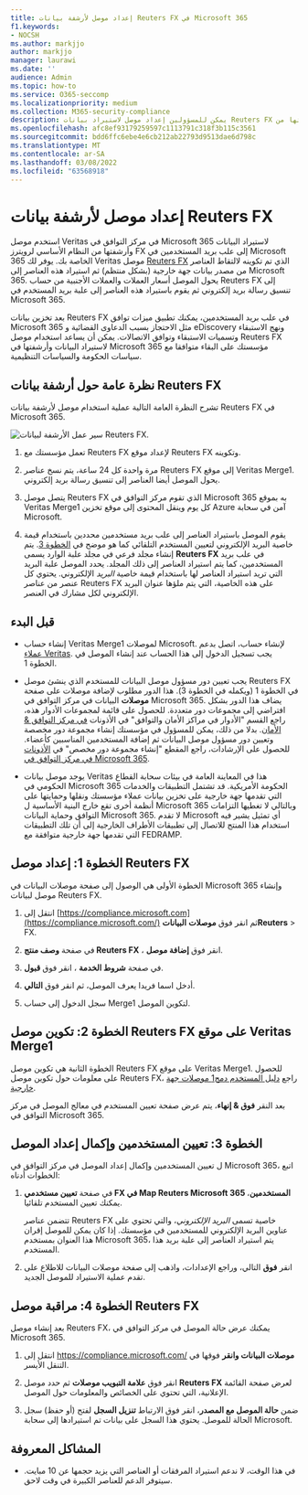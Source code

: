 ```yaml
---
title: إعداد موصل لأرشفة بيانات Reuters FX في Microsoft 365
f1.keywords:
- NOCSH
ms.author: markjjo
author: markjjo
manager: laurawi
ms.date: ''
audience: Admin
ms.topic: how-to
ms.service: O365-seccomp
ms.localizationpriority: medium
ms.collection: M365-security-compliance
description: يمكن للمسؤولين إعداد موصل لاستيراد بيانات Reuters FX وأرشفتها من Veritas إلى Microsoft 365. يتيح لك هذا الموصل أرشفة البيانات من مصادر بيانات جهة خارجية في Microsoft 365. بعد أرشفة هذه البيانات، يمكنك استخدام ميزات التوافق مثل احتجاز قانوني والبحث في المحتوى ونهج الاستبقاء لإدارة بيانات جهة خارجية.
ms.openlocfilehash: afc8ef93179259597c1113791c318f3b115c3561
ms.sourcegitcommit: bdd6ffc6ebe4e6cb212ab22793d9513dae6d798c
ms.translationtype: MT
ms.contentlocale: ar-SA
ms.lasthandoff: 03/08/2022
ms.locfileid: "63568918"
---
```

# <a name="set-up-a-connector-to-archive-reuters-fx-data"></a>إعداد موصل لأرشفة بيانات Reuters FX

استخدم موصل Veritas في مركز التوافق في Microsoft 365 لاستيراد البيانات وأرشفتها من النظام الأساسي لرويترز FX إلى علب بريد المستخدمين في Microsoft 365 الخاصة بك. يوفر لك Veritas موصل [Reuters FX](https://globanet.com/reuters-fx/) الذي تم تكوينه لالتقاط العناصر من مصدر بيانات جهة خارجية (بشكل منتظم) ثم استيراد هذه العناصر إلى Microsoft 365. يحول الموصل أسعار العملات والعملات الأجنبية من حساب Reuters FX إلى تنسيق رسالة بريد إلكتروني ثم يقوم باستيراد هذه العناصر إلى علبة بريد المستخدم في Microsoft 365.

بعد تخزين بيانات Reuters FX في علب بريد المستخدمين، يمكنك تطبيق ميزات توافق Microsoft 365 مثل الاحتجاز بسبب الدعاوى القضائية و eDiscovery ونهج الاستبقاء وتسميات الاستبقاء وتوافق الاتصالات. يمكن أن يساعد استخدام موصل Reuters FX لاستيراد البيانات وأرشفتها في Microsoft 365 مؤسستك على البقاء متوافقا مع سياسات الحكومة والسياسات التنظيمية.

## <a name="overview-of-archiving-reuters-fx-data"></a>نظرة عامة حول أرشفة بيانات Reuters FX

تشرح النظرة العامة التالية عملية استخدام موصل لأرشفة بيانات Reuters FX في Microsoft 365.

![سير عمل الأرشفة لبيانات Reuters FX.](../media/ReutersFXConnectorWorkflow.png)

1. تعمل مؤسستك مع Reuters FX لإعداد موقع Reuters FX وتكوينه.

2. مرة واحدة كل 24 ساعة، يتم نسخ عناصر Reuters FX إلى موقع Veritas Merge1. يحول الموصل أيضا العناصر إلى تنسيق رسالة بريد إلكتروني.

3. يتصل موصل Reuters FX الذي تقوم مركز التوافق في Microsoft 365 به بموقع Veritas Merge1 كل يوم وينقل المحتوى إلى موقع تخزين Azure آمن في سحابة Microsoft.

4. يقوم الموصل باستيراد العناصر إلى علب بريد مستخدمين محددين باستخدام قيمة خاصية البريد الإلكتروني لتعيين  المستخدم التلقائي كما هو موضح في [الخطوة 3](#step-3-map-users-and-complete-the-connector-setup). يتم إنشاء مجلد فرعي في مجلد علبة الوارد يسمى **Reuters FX** في علب بريد المستخدمين، كما يتم استيراد العناصر إلى ذلك المجلد. يحدد الموصل علبة البريد التي تريد استيراد العناصر لها باستخدام قيمة خاصية *البريد* الإلكتروني. يحتوي كل عنصر من عناصر Reuters FX على هذه الخاصية، التي يتم ملؤها عنوان البريد الإلكتروني لكل مشارك في العنصر.

## <a name="before-you-begin"></a>قبل البدء

- إنشاء حساب Veritas Merge1 لموصلات Microsoft. لإنشاء حساب، اتصل بدعم [عملاء Veritas](https://globanet.com/contact-us). يجب تسجيل الدخول إلى هذا الحساب عند إنشاء الموصل في الخطوة 1.

- يجب تعيين دور مسؤول موصل البيانات للمستخدم الذي ينشئ موصل Reuters FX في الخطوة 1 (ويكمله في الخطوة 3). هذا الدور مطلوب لإضافة موصلات على صفحة **موصلات** البيانات في مركز التوافق في Microsoft 365. يضاف هذا الدور بشكل افتراضي إلى مجموعات دور متعددة. للحصول على قائمة لمجموعات الأدوار هذه، راجع القسم "الأدوار في مراكز الأمان والتوافق" في الأذونات [في مركز التوافق & الأمان](../security/office-365-security/permissions-in-the-security-and-compliance-center.md#roles-in-the-security--compliance-center). بدلا من ذلك، يمكن للمسؤول في مؤسستك إنشاء مجموعة دور مخصصة وتعيين دور مسؤول موصل البيانات ثم إضافة المستخدمين المناسبين كأعضاء. للحصول على الإرشادات، راجع المقطع "إنشاء مجموعة دور مخصص" في [الأذونات في مركز التوافق في Microsoft 365](microsoft-365-compliance-center-permissions.md#create-a-custom-role-group).

- يوجد موصل بيانات Veritas هذا في المعاينة العامة في بيئات سحابة القطاع الحكومي في Microsoft 365 الحكومة الأمريكية. قد تشتمل التطبيقات والخدمات التي تقدمها جهة خارجية على تخزين بيانات عملاء مؤسستك ونقلها وحمايتها على أنظمة أخرى تقع خارج البنية الأساسية ل Microsoft 365 وبالتالي لا تغطيها التزامات التوافق وحماية البيانات Microsoft 365. لا تقدم Microsoft أي تمثيل يشير فيه استخدام هذا المنتج للاتصال إلى تطبيقات  الأطراف الخارجية إلى أن تلك التطبيقات التي تقدمها جهة خارجية متوافقة مع FEDRAMP.

## <a name="step-1-set-up-the-reuters-fx-connector"></a>الخطوة 1: إعداد موصل Reuters FX

الخطوة الأولى هي الوصول إلى صفحة موصلات البيانات في Microsoft 365 وإنشاء موصل لبيانات Reuters FX.

1. انتقل إلى [https://compliance.microsoft.com](https://compliance.microsoft.com/) ثم انقر فوق **موصلات** **البياناتReuters** >  FX.

2. في صفحة **وصف منتج Reuters FX** ، انقر فوق **إضافة موصل**.

3. في صفحة **شروط الخدمة** ، انقر فوق **قبول**.

4. أدخل اسما فريدا يعرف الموصل، ثم انقر فوق **التالي**.

5. سجل الدخول إلى حساب Merge1 لتكوين الموصل.

## <a name="step-2-configure-the-reuters-fx-connector-on-the-veritas-merge1-site"></a>الخطوة 2: تكوين موصل Reuters FX على موقع Veritas Merge1

الخطوة الثانية هي تكوين موصل Reuters FX على موقع Veritas Merge1. للحصول على معلومات حول تكوين موصل Reuters FX، راجع [دليل المستخدم دمج1 موصلات جهة خارجية](https://docs.ms.merge1.globanetportal.com/Merge1%20Third-Party%20Connectors%20Reuters%20FX%20User%20Guide%20.pdf).

بعد النقر **فوق & إنهاء**، يتم عرض صفحة تعيين المستخدم  في معالج الموصل في مركز التوافق في Microsoft 365.

## <a name="step-3-map-users-and-complete-the-connector-setup"></a>الخطوة 3: تعيين المستخدمين وإكمال إعداد الموصل

ل تعيين المستخدمين وإكمال إعداد الموصل في مركز التوافق في Microsoft 365، اتبع الخطوات أدناه:

1. في صفحة **تعيين مستخدمي FX في Map Reuters Microsoft 365 المستخدمين**، يمكنك تعيين المستخدم تلقائيا.

   تتضمن عناصر Reuters FX خاصية تسمى *البريد الإلكتروني*، والتي تحتوي على عناوين البريد الإلكتروني للمستخدمين في مؤسستك. إذا كان يمكن للموصل إقران هذا العنوان بمستخدم Microsoft 365، يتم استيراد العناصر إلى علبة بريد هذا المستخدم.

2. انقر **فوق** التالي، وراجع الإعدادات، واذهب إلى  صفحة موصلات البيانات للاطلاع على تقدم عملية الاستيراد للموصل الجديد.

## <a name="step-4-monitor-the-reuters-fx-connector"></a>الخطوة 4: مراقبة موصل Reuters FX

بعد إنشاء موصل Reuters FX، يمكنك عرض حالة الموصل في مركز التوافق في Microsoft 365.

1. انتقل إلى <https://compliance.microsoft.com/> **موصلات البيانات وانقر** فوقها في التنقل الأيسر.

2. انقر فوق **علامة التبويب موصلات** ثم حدد موصل **Reuters FX** لعرض صفحة القائمة الإعلانية، التي تحتوي على الخصائص والمعلومات حول الموصل.

3. ضمن **حالة الموصل مع المصدر**، انقر فوق الارتباط **تنزيل السجل** لفتح (أو حفظ) سجل الحالة للموصل. يحتوي هذا السجل على بيانات تم استيرادها إلى سحابة Microsoft.

## <a name="known-issues"></a>المشاكل المعروفة

- في هذا الوقت، لا ندعم استيراد المرفقات أو العناصر التي يزيد حجمها عن 10 مبايت. سيتوفر الدعم للعناصر الكبيرة في وقت لاحق.